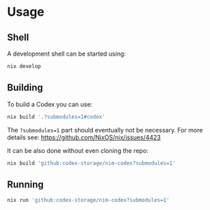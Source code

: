 # Usage

## Shell

A development shell can be started using:
```sh
nix develop
```

## Building

To build a Codex you can use:
```sh
nix build '.?submodules=1#codex'
```
The `?submodules=1` part should eventually not be necessary.
For more details see:
https://github.com/NixOS/nix/issues/4423

It can be also done without even cloning the repo:
```sh
nix build 'github:codex-storage/nim-codex?submodules=1'
```

## Running

```sh
nix run 'github:codex-storage/nim-codex?submodules=1'
```
